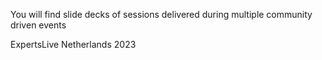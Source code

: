 You will find slide decks of sessions delivered during multiple community driven events

ExpertsLive Netherlands 2023
